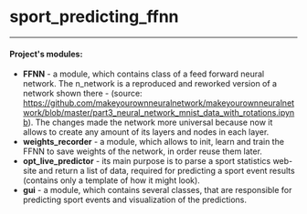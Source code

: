 # sport_predicting_ffnn
___

#### Project's modules:
 * **FFNN** - a module, which contains class of a feed forward neural network. The n_network is a reproduced and reworked version of a network shown there - (source: https://github.com/makeyourownneuralnetwork/makeyourownneuralnetwork/blob/master/part3_neural_network_mnist_data_with_rotations.ipynb). The changes made the network more universal because now it allows to create any amount of its layers and nodes in each layer.
 * **weights_recorder** - a module, which allows to init, learn and train the FFNN to save weights of the network, in order reuse them later.
 * **opt_live_predictor** - its main purpose is to parse a sport statistics web-site and return a list of data, required for predicting a sport event results (contains only a template of how it might look).
 * **gui** - a module, which contains several classes, that are responsible for predicting sport events and visualization of the predictions.
